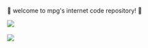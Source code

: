 💎 welcome to mpg's internet code repository! 💎

<a href="https://github.com/anuraghazra/github-readme-stats">
  <img src="https://github-readme-stats.vercel.app/api?username=hyperchaos&show_icons=true&count_private=true&theme=aura&hide_border=true" />
</a><br /><br />

<a href="https://github.com/anuraghazra/github-readme-stats">
  <img src="https://github-readme-stats.vercel.app/api/top-langs/?username=hyperchaos&theme=aura&hide_border=true&layout=compact&card_width=445&langs_count=10&exclude_repo=dotfiles-public,MonocleEngineDemo" style="font-size: 1em" />
</a>
